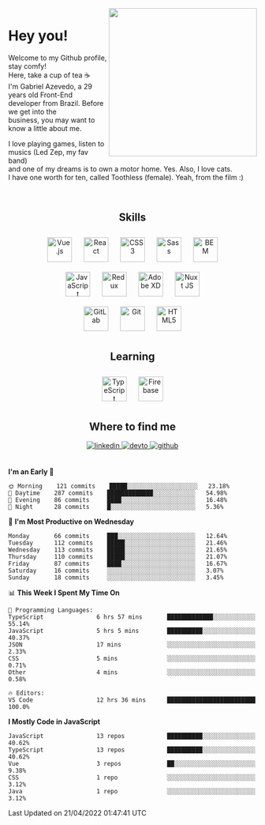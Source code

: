 <div align="right">
<img src="https://media.giphy.com/media/l46CbZ7KWEhN1oci4/giphy.gif" align="right" height="300" width="" />
</div>  
  

# Hey you!

Welcome to my Github profile, stay comfy!<br/>
Here, take a cup of tea ☕<br/>
I'm Gabriel Azevedo, a 29 years old Front-End<br/>
developer from Brazil. Before we get into the<br/>
business, you may want to know a little about me.<br>

I love playing games, listen to musics (Led Zep, my fav band)<br/>
and one of my dreams is to own a motor home. Yes. Also, I love cats.<br/>
I have one worth for ten, called Toothless (female). Yeah, from the film :)

<br/>

## <div align="center">Skills</div>  
  

<div align="center">  
<img style="margin: 10px" src="https://profilinator.rishav.dev/skills-assets/vuejs-original-wordmark.svg" alt="Vue.js" height="50" />  
<img style="margin: 10px" src="https://profilinator.rishav.dev/skills-assets/react-original-wordmark.svg" alt="React" height="50" />  
<img style="margin: 10px" src="https://profilinator.rishav.dev/skills-assets/css3-original-wordmark.svg" alt="CSS3" height="50" />  
<img style="margin: 10px" src="https://profilinator.rishav.dev/skills-assets/sass-original.svg" alt="Sass" height="50" />  
<img style="margin: 10px" src="https://profilinator.rishav.dev/skills-assets/bem.svg" alt="BEM" height="50" /><br/>  
<img style="margin: 10px" src="https://profilinator.rishav.dev/skills-assets/javascript-original.svg" alt="JavaScript" height="50" />  
<img style="margin: 10px" src="https://profilinator.rishav.dev/skills-assets/redux-original.svg" alt="Redux" height="50" />  
<img style="margin: 10px" src="https://profilinator.rishav.dev/skills-assets/adobexd.png" alt="Adobe XD" height="50" />  
<img style="margin: 10px" src="https://profilinator.rishav.dev/skills-assets/nuxt.png" alt="Nuxt JS" height="50" /><br/>
<img style="margin: 10px" src="https://profilinator.rishav.dev/skills-assets/gitlab.svg" alt="GitLab" height="50" />  
<img style="margin: 10px" src="https://profilinator.rishav.dev/skills-assets/git-scm-icon.svg" alt="Git" height="50" />  
<img style="margin: 10px" src="https://profilinator.rishav.dev/skills-assets/html5-original-wordmark.svg" alt="HTML5" height="50" />  
</div>  

## <div align="center">Learning</div>  
  

<div align="center">  
<img style="margin: 10px" src="https://profilinator.rishav.dev/skills-assets/typescript-original.svg" alt="TypeScript" height="50" />  
<img style="margin: 10px" src="https://profilinator.rishav.dev/skills-assets/firebase.png" alt="Firebase" height="50" />  
</div>  

## <div align="center">Where to find me</div>  
  

<div align="center">
<a href="https://linkedin.com/in/https://linkedin.com/in/azevedo-gabriel" target="_blank">
<img src=https://img.shields.io/badge/linkedin-%231E77B5.svg?&style=for-the-badge&logo=linkedin&logoColor=white alt=linkedin style="margin-bottom: 5px;" />
</a>
<a href="https://dev.to/https://dev.to/gpeto91" target="_blank">
<img src=https://img.shields.io/badge/dev.to-%2308090A.svg?&style=for-the-badge&logo=dev.to&logoColor=white alt=devto style="margin-bottom: 5px;" />
</a>
<a href="https://github.com/https://github.com/gpeto91" target="_blank">
<img src=https://img.shields.io/badge/github-%2324292e.svg?&style=for-the-badge&logo=github&logoColor=white alt=github style="margin-bottom: 5px;" />
</a>  
</div>  
  
<br/>

<!--START_SECTION:waka-->
**I'm an Early 🐤** 

```text
🌞 Morning    121 commits    █████░░░░░░░░░░░░░░░░░░░░   23.18% 
🌆 Daytime    287 commits    █████████████░░░░░░░░░░░░   54.98% 
🌃 Evening    86 commits     ████░░░░░░░░░░░░░░░░░░░░░   16.48% 
🌙 Night      28 commits     █░░░░░░░░░░░░░░░░░░░░░░░░   5.36%

```
📅 **I'm Most Productive on Wednesday** 

```text
Monday       66 commits     ███░░░░░░░░░░░░░░░░░░░░░░   12.64% 
Tuesday      112 commits    █████░░░░░░░░░░░░░░░░░░░░   21.46% 
Wednesday    113 commits    █████░░░░░░░░░░░░░░░░░░░░   21.65% 
Thursday     110 commits    █████░░░░░░░░░░░░░░░░░░░░   21.07% 
Friday       87 commits     ████░░░░░░░░░░░░░░░░░░░░░   16.67% 
Saturday     16 commits     ░░░░░░░░░░░░░░░░░░░░░░░░░   3.07% 
Sunday       18 commits     ░░░░░░░░░░░░░░░░░░░░░░░░░   3.45%

```


📊 **This Week I Spent My Time On** 

```text
💬 Programming Languages: 
TypeScript               6 hrs 57 mins       █████████████░░░░░░░░░░░░   55.14% 
JavaScript               5 hrs 5 mins        ██████████░░░░░░░░░░░░░░░   40.37% 
JSON                     17 mins             ░░░░░░░░░░░░░░░░░░░░░░░░░   2.33% 
CSS                      5 mins              ░░░░░░░░░░░░░░░░░░░░░░░░░   0.71% 
Other                    4 mins              ░░░░░░░░░░░░░░░░░░░░░░░░░   0.58%

🔥 Editors: 
VS Code                  12 hrs 36 mins      █████████████████████████   100.0%

```

**I Mostly Code in JavaScript** 

```text
JavaScript               13 repos            ██████████░░░░░░░░░░░░░░░   40.62% 
TypeScript               13 repos            ██████████░░░░░░░░░░░░░░░   40.62% 
Vue                      3 repos             ██░░░░░░░░░░░░░░░░░░░░░░░   9.38% 
CSS                      1 repo              ░░░░░░░░░░░░░░░░░░░░░░░░░   3.12% 
Java                     1 repo              ░░░░░░░░░░░░░░░░░░░░░░░░░   3.12%

```



 Last Updated on 21/04/2022 01:47:41 UTC
<!--END_SECTION:waka-->
